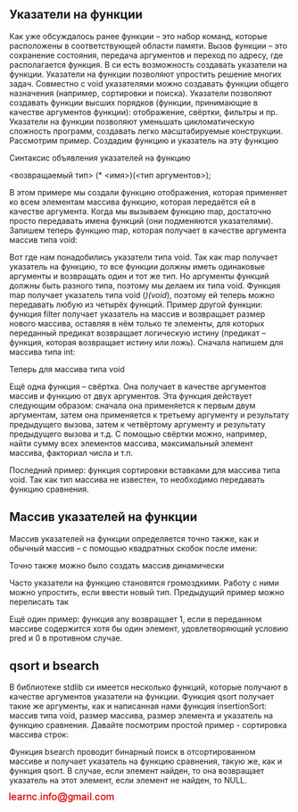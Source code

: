 ## Указатели на функции

Как уже обсуждалось ранее функции – это набор команд, которые расположены в соответствующей области памяти. Вызов функции – это сохранение 
состояния, передача аргументов и переход по адресу, где располагается функция.  В си есть возможность создавать указатели на функции.
Указатели на функции позволяют упростить решение многих задач. Совместно с void указателями можно создавать функции общего назначения (например, сортировки и поиска). 
Указатели позволяют создавать функции высших порядков (функции, принимающие в качестве аргументов функции): отображение, свёртки, фильтры и пр. Указатели на функции позволяют уменьшать цикломатическую сложность программ, создавать легко масштабируемые конструкции.
Рассмотрим пример. Создадим функцию и указатель на эту функцию

Синтаксис объявления указателей на функцию


<возвращаемый тип> (* <имя>)(<тип аргументов>);

В этом примере мы создали функцию отображения, которая применяет ко всем элементам массива функцию, которая передаётся ей в качестве аргумента. 
Когда мы вызываем функцию map, достаточно просто передавать имена функций (они подменяются указателями). Запишем теперь функцию map, которая получает в качестве 
аргумента массив типа void:

Вот где нам понадобились указатели типа void. Так как map получает указатель на функцию, то все функции должны иметь одинаковые аргументы и возвращать один 
и тот же тип. Но аргументы функций должны быть разного типа, поэтому мы делаем их типа void. Функция map получает указатель типа void (*)(void*), поэтому ей теперь можно 
передавать любую из  четырёх функций.
Пример другой функции: функция filter получает указатель на массив и возвращает размер нового массива, оставляя в нём только те элементы, для которых переданный предикат 
возвращает логическую истину (предикат – функция, которая возвращает истину или ложь). Сначала напишем для массива типа int:

Теперь для массива типа void

Ещё одна функция – свёртка. Она получает в качестве аргументов массив и функцию от двух аргументов. Эта функция действует следующим образом: сначала она применяется 
к первым двум аргументам, затем она применяется к третьему аргументу и результату предыдущего вызова, затем к четвёртому аргументу и результату предыдущего вызова и т.д. 
С помощью свёртки можно, например, найти сумму всех элементов массива, максимальный элемент массива, факториал числа и т.п.

Последний пример: функция сортировки вставками для массива типа void. Так как тип массива не известен, то необходимо передавать функцию сравнения.

## Массив указателей на функции

Массив указателей на функции определяется точно также, как и обычный массив – с помощью квадратных скобок после имени:

Точно также можно было создать массив динамически

Часто указатели на функцию становятся громоздкими. Работу с ними можно упростить, если ввести новый тип. Предыдущий пример можно переписать так

Ещё один пример: функция any возвращает 1, если в переданном массиве содержится хотя бы один элемент, удовлетворяющий условию pred и 0 в противном случае.

## qsort и bsearch

В библиотеке stdlib си имеется несколько функций, которые получают в качестве аргументов указатели на функции. Функция
qsort получает такие же аргументы, как и написанная нами функция insertionSort: массив типа void, размер массива, размер элемента и
указатель на функцию сравнения. Давайте посмотрим простой пример - сортировка массива строк:

Функция bsearch проводит бинарный поиск в отсортированном массиве и получает указатель на функцию сравнения, такую же, как и 
функция qsort. В случае, если элемент найден, то она возвращает указатель на этот элемент, если элемент не найден, то NULL.

![mail.png](../images/mail.png)

